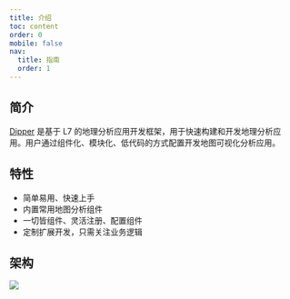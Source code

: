 ```yaml
---
title: 介绍
toc: content
order: 0
mobile: false
nav:
  title: 指南
  order: 1
---
```


## 简介

[Dipper](https://github.com/antvis/dipper) 是基于 L7 的地理分析应用开发框架，用于快速构建和开发地理分析应用。用户通过组件化、模块化、低代码的方式配置开发地图可视化分析应用。

## 特性

- 简单易用、快速上手
- 内置常用地图分析组件
- 一切皆组件、灵活注册、配置组件
- 定制扩展开发，只需关注业务逻辑

## 架构

![](https://gw.alipayobjects.com/zos/antfincdn/DICR0j8Crx/1644405804899-af3f727f-c7f7-4e66-b1b7-d97979d10f5e.png)
